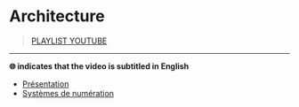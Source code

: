 # Architecture

> [PLAYLIST YOUTUBE](https://www.youtube.com/playlist?list=PLrSOXFDHBtfFrlG51dj8p_zCV994yWahY)

---

**🌐 indicates that the video is subtitled in English**

+ [Présentation](https://www.youtube.com/watch?v=x4yzYMZ5ZNo)
+ [Systèmes de numération](https://www.youtube.com/watch?v=GEW_PYZEdNU)
